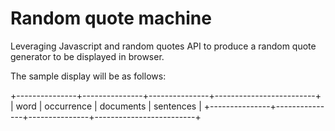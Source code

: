 # Random quote machine
Leveraging Javascript and random quotes API to produce a random quote generator to be displayed in browser.

The sample display will be as follows:

+---------------+---------------+---------------+-------------------------+
|     word      |  occurrence   |   documents   |       sentences         |
+---------------+---------------+---------------+-------------------------+
